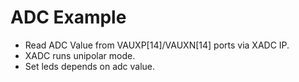 # ADC Example

- Read ADC Value from VAUXP[14]/VAUXN[14] ports via XADC IP.
- XADC runs unipolar mode.
- Set leds depends on adc value.
  
